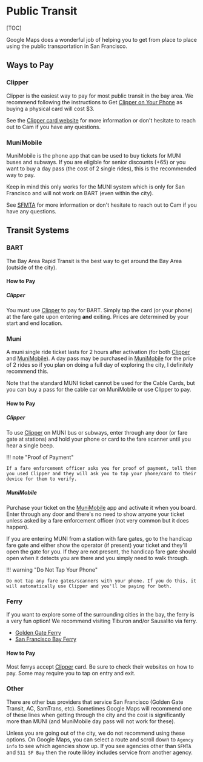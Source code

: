 # Public Transit

[TOC]

Google Maps does a wonderful job of helping you to get from place to place using the public transportation in San Francisco. 

## Ways to Pay

### Clipper

Clipper is the easiest way to pay for most public transit in the bay area. We recommend following the instructions to Get [Clipper on Your Phone](https://www.clippercard.com/ClipperWeb/get.html) as buying a physical card will cost $3.

See the [Clipper card website](https://www.clippercard.com/ClipperWeb/new-to-clipper.html) for more information or don't hesitate to reach out to Cam if you have any questions.

### MuniMobile

MuniMobile is the phone app that can be used to buy tickets for MUNI buses and subways. If you are eligible for senior discounts (+65) or you want to buy a day pass (the cost of 2 single rides), this is the recommended way to pay. 

Keep in mind this only works for the MUNI system which is only for San Francisco and will not work on BART (even within the city).

See [SFMTA](https://www.sfmta.com/munimobile-frequently-asked-questions) for more information or don't hesitate to reach out to Cam if you have any questions.

## Transit Systems

### BART

The Bay Area Rapid Transit is the best way to get around the Bay Area (outside of the city).

#### How to Pay

##### Clipper

You must use [Clipper](#clipper) to pay for BART. Simply tap the card (or your phone) at the fare gate upon entering **and** exiting. Prices are determined by your start and end location.

### Muni

A muni single ride ticket lasts for 2 hours after activation (for both [Clipper](#clipper) and [MuniMobile](#munimobile)). A day pass may be purchased in [MuniMobile](#munimobile) for the price of 2 rides so if you plan on doing a full day of exploring the city, I definitely recommend this.

Note that the standard MUNI ticket cannot be used for the Cable Cards, but you can buy a pass for the cable car on MuniMobile or use Clipper to pay.

#### How to Pay

##### Clipper

To use [Clipper](#clipper) on MUNI bus or subways, enter through any door (or fare gate at stations) and hold your phone or card to the fare scanner until you hear a single beep.

!!! note "Proof of Payment"

    If a fare enforcement officer asks you for proof of payment, tell them you used Clipper and they will ask you to tap your phone/card to their device for them to verify.

##### MuniMobile

Purchase your ticket on the [MuniMobile](#munimobile) app and activate it when you board. Enter through any door and there's no need to show anyone your ticket unless asked by a fare enforcement officer (not very common but it does happen).

If you are entering MUNI from a station with fare gates, go to the handicap fare gate and either show the operator (if present) your ticket and they'll open the gate for you. If they are not present, the handicap fare gate should open when it detects you are there and you simply need to walk through.

!!! warning "Do Not Tap Your Phone"

    Do not tap any fare gates/scanners with your phone. If you do this, it will automatically use Clipper and you'll be paying for both.

### Ferry

If you want to explore some of the surrounding cities in the bay, the ferry is a very fun option! We recommend visiting Tiburon and/or Sausalito via ferry.

- [Golden Gate Ferry](https://www.goldengate.org/ferry/schedules-maps/)
- [San Francisco Bay Ferry](https://sanfranciscobayferry.com/)

#### How to Pay

Most ferrys accept [Clipper](#clipper) card. Be sure to check their websites on how to pay. Some may require you to tap on entry and exit.

### Other

There are other bus providers that service San Francisco (Golden Gate Transit, AC, SamTrans, etc). Sometimes Google Maps will recommend one of these lines when getting through the city and the cost is significantly more than MUNI (and MuniMobile day pass will not work for these).

Unless you are going out of the city, we do not recommend using these options. On Google Maps, you can select a route and scroll down to `Agency info` to see which agencies show up. If you see agencies other than `SFMTA` and `511 SF Bay` then the route likley includes service from another agency.
